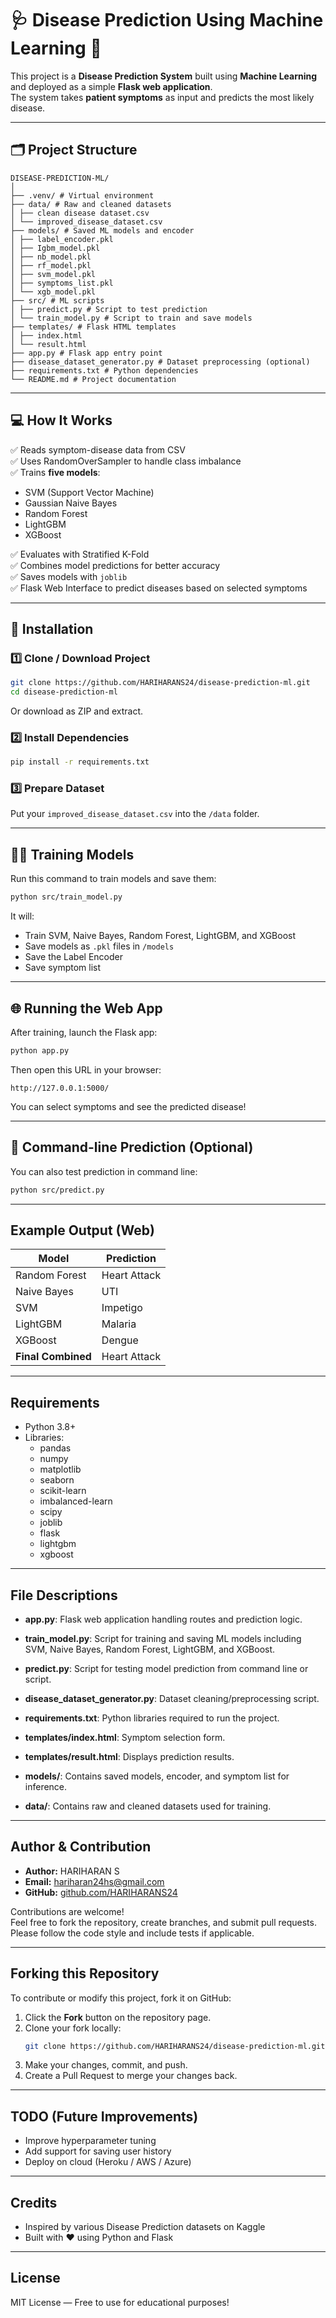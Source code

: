 # 🩺 Disease Prediction Using Machine Learning 🚀

This project is a **Disease Prediction System** built using **Machine Learning** and deployed as a simple **Flask web application**.  
The system takes **patient symptoms** as input and predicts the most likely disease.

---

## 🗂 Project Structure  

```
DISEASE-PREDICTION-ML/
│
├── .venv/ # Virtual environment 
├── data/ # Raw and cleaned datasets
│ ├── clean disease dataset.csv
│ └── improved_disease_dataset.csv 
├── models/ # Saved ML models and encoder
│ ├── label_encoder.pkl
│ ├── Igbm_model.pkl
│ ├── nb_model.pkl
│ ├── rf_model.pkl
│ ├── svm_model.pkl
│ ├── symptoms_list.pkl
│ └── xgb_model.pkl
├── src/ # ML scripts
│ ├── predict.py # Script to test prediction
│ └── train_model.py # Script to train and save models
├── templates/ # Flask HTML templates
│ ├── index.html
│ └── result.html
├── app.py # Flask app entry point
├── disease_dataset_generator.py # Dataset preprocessing (optional)
├── requirements.txt # Python dependencies
└── README.md # Project documentation
```

---

## 💻 How It Works

✅ Reads symptom-disease data from CSV  
✅ Uses RandomOverSampler to handle class imbalance  
✅ Trains **five models**:
- SVM (Support Vector Machine)
- Gaussian Naive Bayes
- Random Forest
- LightGBM
- XGBoost

✅ Evaluates with Stratified K-Fold  
✅ Combines model predictions for better accuracy  
✅ Saves models with `joblib`  
✅ Flask Web Interface to predict diseases based on selected symptoms

---

## 🚀 Installation

### 1️⃣ Clone / Download Project

```bash
git clone https://github.com/HARIHARANS24/disease-prediction-ml.git
cd disease-prediction-ml
```

Or download as ZIP and extract.

### 2️⃣ Install Dependencies

```bash
pip install -r requirements.txt
```

### 3️⃣ Prepare Dataset

Put your `improved_disease_dataset.csv` into the `/data` folder.

---

## 🏋️‍♂️ Training Models

Run this command to train models and save them:

```bash
python src/train_model.py
```

It will:
- Train SVM, Naive Bayes, Random Forest, LightGBM, and XGBoost  
- Save models as `.pkl` files in `/models`  
- Save the Label Encoder  
- Save symptom list  

---

## 🌐 Running the Web App

After training, launch the Flask app:

```bash
python app.py
```

Then open this URL in your browser:

```
http://127.0.0.1:5000/
```

You can select symptoms and see the predicted disease!

---

## 🧪 Command-line Prediction (Optional)

You can also test prediction in command line:

```bash
python src/predict.py
```

---

## Example Output (Web)

| Model                  | Prediction      |
|------------------------|-----------------|
| Random Forest          | Heart Attack    |
| Naive Bayes            | UTI             |
| SVM                    | Impetigo        |
| LightGBM               | Malaria         |
| XGBoost                | Dengue          |
| **Final Combined**     | Heart Attack    |

---

## Requirements

- Python 3.8+  
- Libraries:
  - pandas
  - numpy
  - matplotlib
  - seaborn
  - scikit-learn
  - imbalanced-learn
  - scipy
  - joblib
  - flask
  - lightgbm
  - xgboost

---

## File Descriptions

- **app.py**: Flask web application handling routes and prediction logic.

- **train_model.py**: Script for training and saving ML models including SVM, Naive Bayes, Random Forest, LightGBM, and XGBoost.

- **predict.py**: Script for testing model prediction from command line or script.

- **disease_dataset_generator.py**: Dataset cleaning/preprocessing script.

- **requirements.txt**: Python libraries required to run the project.

- **templates/index.html**: Symptom selection form.

- **templates/result.html**: Displays prediction results.

- **models/**: Contains saved models, encoder, and symptom list for inference.

- **data/**: Contains raw and cleaned datasets used for training.

---

## Author & Contribution

- **Author:** HARIHARAN S  
- **Email:** hariharan24hs@gmail.com  
- **GitHub:** [github.com/HARIHARANS24](https://github.com/HARIHARANS24)

Contributions are welcome!  
Feel free to fork the repository, create branches, and submit pull requests.  
Please follow the code style and include tests if applicable.

---

## Forking this Repository

To contribute or modify this project, fork it on GitHub:

1. Click the **Fork** button on the repository page.  
2. Clone your fork locally:  
   ```bash
   git clone https://github.com/HARIHARANS24/disease-prediction-ml.git
   ```  
3. Make your changes, commit, and push.  
4. Create a Pull Request to merge your changes back.

---

## TODO (Future Improvements)

- Improve hyperparameter tuning  
- Add support for saving user history  
- Deploy on cloud (Heroku / AWS / Azure)  

---

## Credits

- Inspired by various Disease Prediction datasets on Kaggle  
- Built with ❤️ using Python and Flask

---

## License

MIT License — Free to use for educational purposes!
